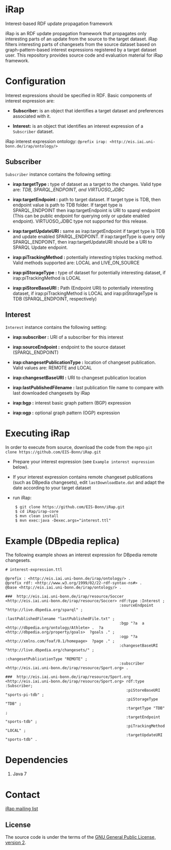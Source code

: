 iRap
=======

Interest-based RDF update propagation framework

iRap is an RDF update propagation framework that propagates only interesting parts of an update from the source to the target dataset. 
iRap filters interesting parts of changesets from the source dataset based on graph-pattern-based interest expressions registered by a target dataset user.
This repository provides source code and evaluation material for iRap framework.

Configuration
=========

Interest expressions should be specified in RDF. Basic components of interest expression are:

- **Subscriber:** is an object that identifies a target dataset and preferences associated with it.

- **Interest:** is an object that identifies an interest expression of a `Subscriber` dataset.

iRap interest expression ontology: `@prefix irap: <http://eis.iai.uni-bonn.de/irap/ontology/>`

## Subscriber

`Subscriber` instance contains the following setting:

* **irap:targetType :** type of dataset as a target to the changes. Valid type are: *TDB, SPARQL_ENDPOINT, and VIRTUOSO_JDBC*

* **irap:targetEndpoint :** path to target dataset. If target type is TDB, then endpoint value is path to TDB folder. If target type is SPARQL_ENDPOINT then irap:targetEndpoint is URI to sparql endpoint (This can be public endpoint for querying only or update enabled endpoint).  VIRTUOSO_JDBC type not supported for this  release.

* **irap:targetUpdateURI :** same as irap:targetEndpoint if target type is TDB and update enabled SPARQL_ENDPOINT. If irap:targetType is query only SPARQL_ENDPOINT, then irap:targetUpdateURI should be a URI to SPARQL Update endpoint.

* **irap:piTrackingMethod :** potentially interesting triples tracking method. Valid methods supported are: LOCAL and LIVE_ON_SOURCE

* **irap:piStorageType :** type of dataset for potentially interesting dataset, if irap:piTrackingMethod is LOCAL

* **irap:piStoreBaseURI :** Path (Endpoint URI) to potentially interesting dataset, if irap:piTrackingMethod is LOCAL and irap:piStorageType is TDB (SPARQL_ENDPOINT, respectively)

## Interest

`Interest` instance contains the following setting:

* **irap:subscriber :** URI of a subscriber for this interest

* **irap:sourceEndpoint :** endpoint to the source dataset (SPARQL_ENDPOINT)

* **irap:changesetPublicationType :** location of changeset publication. Valid values are: REMOTE and LOCAL

* **irap:changesetBaseURI :** URI to changeset publication location

* **irap:lastPublishedFilename :** last publication file name to compare with last downloaded changesets by iRap

* **irap:bgp :** interest basic graph pattern (BGP) expression

* **irap:ogp :** optional graph pattern (OGP) expression  





Executing iRap
=========
In order to execute from source, download the code from the repo
`git clone https://github.com/EIS-Bonn/iRap.git`

- Prepare your interest expression (see `Example interest expression` below).
- If your interest expression contains remote changeset publications (such as DBpedia changesets), edit `lastDownloadDate.dat` and adapt the date according to your target dataset
-  run iRap:
				
		$ git clone https://github.com/EIS-Bonn/iRap.git
		$ cd iRap/irap-core
		$ mvn clean install
		$ mvn exec:java -Dexec.args="interest.ttl"		

Example (DBpedia replica)
=========
The following example shows an interest expression for DBpedia remote changesets.

```
# interest-expression.ttl

@prefix : <http://eis.iai.uni-bonn.de/irap/ontology/> .
@prefix rdf: <http://www.w3.org/1999/02/22-rdf-syntax-ns#> .
@base <http://eis.iai.uni-bonn.de/irap/ontology/> .

###  http://eis.iai.uni-bonn.de/irap/resource/Soccer
<http://eis.iai.uni-bonn.de/irap/resource/Soccer> rdf:type :Interest ;                                                
                                                  :sourceEndpoint "http://live.dbpedia.org/sparql" ;
                                                  :lastPublishedFilename "lastPublishedFile.txt" ;
                                                  :bgp "?a  a <http://dbpedia.org/ontology/Athlete> .  ?a <http://dbpedia.org/property/goals>  ?goals ." ;
                                                  :ogp "?a <http://xmlns.com/foaf/0.1/homepage>  ?page ." ;
                                                  :changesetBaseURI "http://live.dbpedia.org/changesets/" ;
                                                  :changesetPublicationType "REMOTE" ;
                                                  :subscriber <http://eis.iai.uni-bonn.de/irap/resource/Sport.org> .

###  http://eis.iai.uni-bonn.de/irap/resource/Sport.org
<http://eis.iai.uni-bonn.de/irap/resource/Sport.org> rdf:type :Subscriber;
                                                     :piStoreBaseURI "sports-pi-tdb" ;
                                                     :piStorageType "TDB" ;
                                                     :targetType "TDB" ;
                                                     :targetEndpoint "sports-tdb" ;
                                                     :piTrackingMethod "LOCAL" ;
                                                     :targetUpdateURI "sports-tdb" .

```

Dependencies
=========
  1. Java 7

Contact
=======
[iRap mailing list](https://groups.google.com/forum/#!forum/irap-ld)

## License

The source code is under the terms of the [GNU General Public License, version 2](http://www.gnu.org/licenses/gpl-2.0.html).

